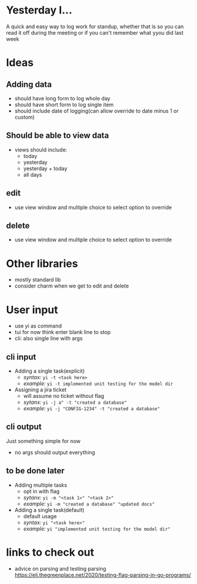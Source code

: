 # Yesterday I...

A quick and easy way to log work for standup, whether that is so you can read it off during the meeting or if you can't remember what yyou did last week

# Ideas
## Adding data
- should have long form to log whole day
- should have short form to log single item
- should include date of logging(can allow override to date minus 1 or custom)
## Should be able to view data
- views should include:
    - today
    - yesterday
    - yesterday + today
    - all days
## edit
- use view window and multiple choice to select option to override
## delete 
- use view window and multiple choice to select option to override

# Other libraries
- mostly standard lib
- consider charm when we get to edit and delete

# User input
- use yi as command
- tui for now think enter blank line to stop
- cli: also single line with args
## cli input
- Adding a single task(explicit)
    - *syntax:* ```yi -t <task here>```
    - *example:* ```yi -t implemented unit testing for the model dir```
- Assigning a jira ticket
    - will assume no ticket without flag
    - *sytanx:* ```yi -j a" -t "created a database"```
    - *example:* ```yi -j "CONFIG-1234" -t "created a database"```

## cli output
Just something simple for now
- no args should output everything



## to be done later
- Adding multiple tasks
    - opt in with flag
    - *sytanx:* ```yi -m "<task 1>" "<task 2>"```
    - *example:* ```yi -m "created a database" "updated docs"```
- Adding a single task(default)
    - default usage
    - *syntax:* ```yi "<task here>"```
    - *example:* ```yi "implemented unit testing for the model dir"```

    
# links to check out
- advice on parsing and testing parsing https://eli.thegreenplace.net/2020/testing-flag-parsing-in-go-programs/